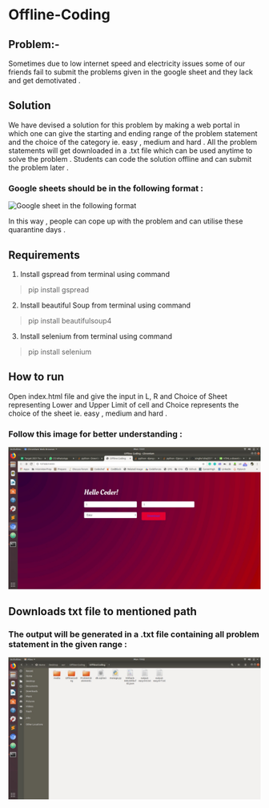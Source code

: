 # Offline-Coding

## Problem:-

Sometimes due to low internet speed and electricity issues some of our friends fail to submit the problems given in the google sheet and they lack and get demotivated . <br/>

## Solution
We have devised a solution for this problem by making a web portal in which one can give the starting and ending range of the problem statement and the choice of the category ie. easy , medium and hard . All the problem statements will get downloaded in a .txt file which can be used anytime to solve the problem . Students can code the solution offline and can submit the problem later . <br/>

### Google sheets should be in the following format :
![Google sheet in the following format](read-me/Screenshot%20(2).png)


In this way , people can cope up with the problem and can utilise these quarantine days .

## Requirements <br/>

1) Install gspread from terminal using command <br/>
 > pip install gspread <br/>
2) Install beautiful Soup from terminal using command <br/>
> pip install beautifulsoup4
3) Install selenium from terminal using command <br/>
> pip install selenium

## How to run

Open index.html file and give the input in L, R and Choice of Sheet representing Lower and Upper Limit of cell
and Choice represents the choice of the sheet ie. easy , medium and hard . <br/>
### Follow this image for better understanding :
![](readme-img/WhatsApp%20Image%202020-04-20%20at%2019.01.54.jpeg)


## Downloads txt file to mentioned path

### The output will be generated in a .txt file containing all problem statement in the given range :
![](readme-img/WhatsApp%20Image%202020-04-20%20at%2019.03.06.jpeg)

 
